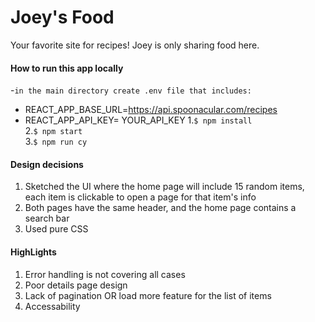 # Joey's Food 

Your favorite site for recipes! Joey is only sharing food here.


#### How to run this app locally 

-`in the main directory create .env file that includes:` 
  - REACT_APP_BASE_URL=https://api.spoonacular.com/recipes
  - REACT_APP_API_KEY= YOUR_API_KEY
1.`$ npm install`  
2.`$ npm start`   
3.`$ npm run cy`   


#### Design decisions

1. Sketched the UI where the home page will include 15 random items, each item is clickable to open a page for that item's info
2. Both pages have the same header, and the home page contains a search bar
3. Used pure CSS 


#### HighLights 

1. Error handling is not covering all cases
2. Poor details page design
3. Lack of pagination OR load more feature for the list of items
4. Accessability
